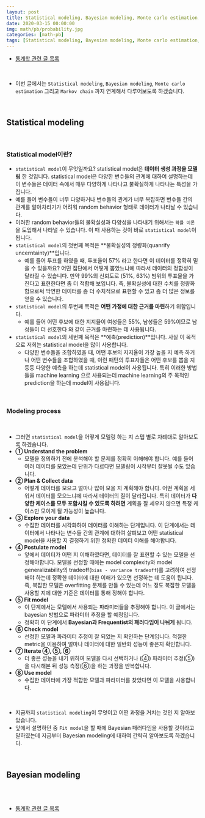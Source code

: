 ```yaml
---
layout: post
title: Statistical modeling, Bayesian modeling, Monte carlo estimation, Markov chain.
date: 2020-03-15 00:00:00
img: math/pb/probability.jpg
categories: [math-pb] 
tags: [Statistical modeling, Bayesian modeling, Monte carlo estimation, Markov chain.] # add tag
---
```


- [통계학 관련 글 목록](https://gaussian37.github.io/math-pb-table/)

<br>

- 이번 글에서는 `Statistical modeling`, `Bayesian modeling`, `Monte carlo estimation` 그리고 `Markov chain` 까지 연계해서 다루어보도록 하겠습니다.

<br>

## **Statistical modeling**

<br>

### **Statistical model이란?**

- `statistical model`이 무엇일까요?  statistical model은 **데이터 생성 과정을 모델링** 한 것입니다. statistical model은 다양한 변수들의 관계에 대하여 설명하는데 이 변수들은 데이터 속에서 매우 다양하게 나타나고 불확실하게 나타나는 특성을 가집니다. 
- 예를 들어 변수들이 너무 다양하거나 변수들의 관계가 너무 복잡하면 변수들 간의 관계를 알아차리기가 어려워 random behavior 형태로 데이터가 나타날 수 있습니다. 
- 이러한 random behavior들의 불확실성과 다양성을 나타내기 위해서는 `확률 이론`을 도입해서 나타낼 수 있습니다. 이 때 사용하는 것이 바로 `statistical model`이 됩니다.
- `statistical model`의 첫번째 목적은 **불확실성의 정량화(quanrify uncerntainty)**입니다.
    - 예를 들어 투표를 하였을 때, 투표율이 57% 라고 한다면 이 데이터를 정확히 믿을 수 있을까요? 어떤 집단에서 어떻게 뽑았느냐에 따라서 데이터의 정합성이 달라질 수 있습니다. 만약 99%의 신뢰도로 (51%, 63%) 범위의 투표율을 가진다고 표현한다면 좀 더 적합해 보입니다. 즉, 불확실성에 대한 수치를 정량화 함으로써 막연한 데이터를 좀 더 수치적으로 표현할 수 있고 좀 더 많은 정보를 얻을 수 있습니다.
- `statistical model`의 두번째 목적은 **어떤 가정에 대한 근거를 마련**하기 위함입니다.
    - 예를 들어 어떤 후보에 대한 지지율이 여성들은 55%, 남성들은 59%이므로 남성들이 더 선호한다 와 같이 근거를 마련하는 데 사용됩니다. 
- `statistical model`의 세번째 목적은 **예측(prediction)**입니다. 사실 이 목적으로 저희는 statistical model을 많이 사용합니다. 
    - 다양한 변수들을 조합하였을 때, 어떤 후보의 지지율이 가장 높을 지 예측 하거나 어떤 변수들을 조합하였을 때, 이런 패턴의 투표자들은 어떤 후보를 뽑을 지 등등 다양한 예측을 하는데 statistical model이 사용됩니다. 특히 이러한 방법들을 machine learning 으로 사용되는데 machine learning의 주 목적인 prediction을 하는데 model이 사용됩니다.

<br>

### **Modeling process**

<br>

- 그러면 `statistical model`을 어떻게 모델링 하는 지 스텝 별로 차례대로 알아보도록 하겠습니다.
- **① Understand the problem**
    - 모델을 정의하기 전에 분석해야 할 문제를 정확히 이해해야 합니다. 예를 들어 여러 데이터를 모았는데 단위가 다르다면 모델링이 시작부터 잘못될 수도 있습니다.
- **② Plan & Collect data**
    - 어떻게 데이터를 모으고 얼마나 많이 모을 지 계획해야 합니다. 어떤 계획을 세워서 데이터를 모으느냐에 따라서 데이터의 질이 달라집니다. 특히 데이터가 **다양한 케이스를 모두 포함시킬 수 있도록 하려면** 계획을 잘 세우지 않으면 특정 케이스만 모이게 될 가능성이 높습니다.
- **③ Explore your data**
    - 수집한 데이터를 시각화하여 데이터를 이해하는 단계입니다. 이 단계에서는 데이터에서 나타나는 변수들 간의 관계에 대하여 살펴보고 어떤 statistical model을 사용할 지 결정하기 위한 정확한 데이터 이해를 해야합니다.
- **④ Postulate model**
    - 앞에서 데이터가 어떤 지 이해하였다면, 데이터를 잘 표현할 수 있는 모델을 선정해야합니다. 모델을 선정할 때에는 model complexity와 model generalizability의 tradeoff(`bias - variance tradeoff`)를 고려하여 선정해야 하는데 정확한 데이터에 대한 이해가 있으면 선정하는 데 도움이 됩니다. 즉, 복잡한 모델은 overfitting 문제를 만들 수 있는데 어느 정도 복잡한 모델을 사용할 지에 대한 기준은 데이터를 통해 정해야 합니다.
- **⑤ Fit model**
    - 이 단계에서는 모델에서 사용되는 파라미터들을 추정해야 합니다. 이 글에서는 bayesian 방법으로 파라미터 추정을 할 예정입니다.
    - 정확히 이 단계에서 **Bayesian과 Frequentist의 패러다임이 나뉘게** 됩니다.
- **⑥ Check model**
    - 선정한 모델과 파라미터 추정이 잘 되었는 지 확인하는 단계입니다. 적절한 metric을 이용하여 얼마나 데이터에 대한 일반화 성능이 좋은지 확인합니다.
- **⑦ Iterate ④, ⑤, ⑥**
    - 더 좋은 성능을 내기 위하여 모델을 다시 선택하거나 (④) 파라미터 추정(⑤)을 다시해본 뒤 성능 측정(⑥)을 하는 과정을 반복합니다.
- **⑧ Use model**
    - 수집한 데이터에 가장 적합한 모델과 파라미터를 찾았다면 이 모델을 사용합니다. 

<br>

- 지금까지 `statistical modeling`이 무엇이고 어떤 과정을 거치는 것인 지 알아보았습니다.
- 앞에서 설명하던 중 `Fit model`을 할 때에 Bayesian 패러다임을 사용할 것이라고 말하였는데 지금부터 Bayesian modeling에 대하여 간략히 알아보도록 하겠습니다.

<br>

## **Bayesian modeling**

<br>


<br>

- [통계학 관련 글 목록](https://gaussian37.github.io/math-pb-table/)

<br>